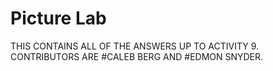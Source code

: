 # Picture Lab
THIS CONTAINS ALL OF THE ANSWERS UP TO ACTIVITY 9.
CONTRIBUTORS ARE #CALEB BERG AND #EDMON SNYDER.
